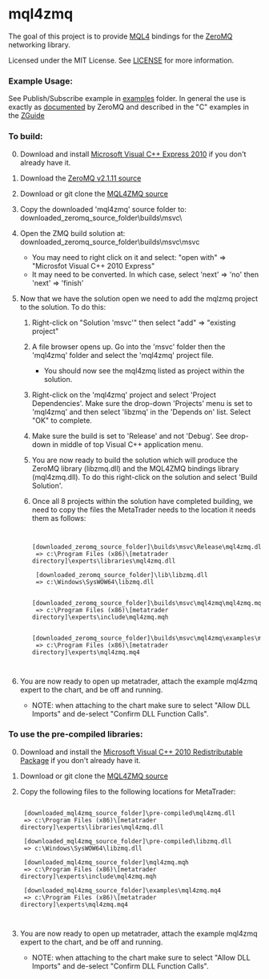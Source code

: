 # mql4zmq

The goal of this project is to provide [MQL4](http://docs.mql4.com/ "MQL4 documentation homepage.") bindings for the [ZeroMQ](http://zeromq.org/ "ZeroMQ homepage.") networking library. 

Licensed under the MIT License. See [LICENSE](https://github.com/AustenConrad/mql4zmq/blob/master/LICENSE) for more information.

### Example Usage:

See Publish/Subscribe example in [examples](https://github.com/AustenConrad/mql4zmq/tree/master/examples "MQL4ZMQ Examples folder at Master.") folder. In general the use is exactly as [documented](http://api.zeromq.org/2-1:_start "ZeroMQ API Documentation.") by ZeroMQ and described in the "C" examples in the [ZGuide](http://zguide.zeromq.org/page:all "ZeroMQ ZGuide.")

### To build:

0. Download and install [Microsoft Visual C++ Express 2010](http://go.microsoft.com/?linkid=9709949 "Microsoft's Visual C++ 2010 Express Download Link.") if you don't already have it. 

1. Download the [ZeroMQ v2.1.11 source](http://download.zeromq.org/zeromq-2.1.11.zip "ZeroMQ v2.1.1 source.")

2. Download or git clone the [MQL4ZMQ source](https://github.com/AustenConrad/mql4zmq/ "mql4zmq github.")

3. Copy the downloaded 'mql4zmq' source folder to: downloaded_zeromq_source_folder\builds\msvc\

4. Open the ZMQ build solution at: downloaded_zeromq_source_folder\builds\msvc\msvc
    * You may need to right click on it and select: "open with" => "Microsfot Visual C++ 2010 Express"
    * It may need to be converted. In which case, select 'next' => 'no' then 'next' => 'finish'

5. Now that we have the solution open we need to add the mqlzmq project to the solution. To do this:
    1. Right-click on "Solution 'msvc'" then select "add" => "existing project"
    2. A file browser opens up. Go into the 'msvc' folder then the 'mql4zmq' folder and select the 'mql4zmq' project file.
        - You should now see the mql4zmq listed as project within the solution.
    3. Right-click on the 'mql4zmq' project and select 'Project Dependencies'. Make sure the drop-down 'Projects' menu is set to 'mql4zmq' and then select 'libzmq' in the 'Depends on' list. Select "OK" to complete.
    4. Make sure the build is set to 'Release' and not 'Debug'. See drop-down in middle of top Visual C++ application menu. 
    5. You are now ready to build the solution which will produce the ZeroMQ library (libzmq.dll) and the MQL4ZMQ bindings library (mql4zmq.dll). To do this right-click on the solution and select 'Build Solution'.
    6. Once all 8 projects within the solution have completed building, we need to copy the files the MetaTrader needs to the location it needs them as follows:

		<pre><code>
		[downloaded_zeromq_source_folder]\builds\msvc\Release\mql4zmq.dll
		=> c:\Program Files (x86)\[metatrader directory]\experts\libraries\mql4zmq.dll
	
		[downloaded_zeromq_source_folder]\lib\libzmq.dll
		=> c:\Windows\SysWOW64\libzmq.dll
	
		[downloaded_zeromq_source_folder]\builds\msvc\mql4zmq\mql4zmq.mqh 
		=> c:\Program Files (x86)\[metatrader directory]\experts\include\mql4zmq.mqh	
	
		[downloaded_zeromq_source_folder]\builds\msvc\mql4zmq\examples\mql4zmq.mq4 
		=> c:\Program Files (x86)\[metatrader directory]\experts\mql4zmq.mq4

		</code></pre>

6. You are now ready to open up metatrader, attach the example mql4zmq expert to the chart, and be off and running.
    * NOTE: when attaching to the chart make sure to select "Allow DLL Imports" and de-select "Confirm DLL Function Calls".


### To use the pre-compiled libraries:

0. Download and install the [Microsoft Visual C++ 2010 Redistributable Package](http://www.microsoft.com/download/en/details.aspx?id=5555 "Microsoft Visual C++ 2010 Redistributable Package Download.") if you don't already have it.

1. Download or git clone the [MQL4ZMQ source](https://github.com/AustenConrad/mql4zmq/ "mql4zmq github.")

2. Copy the following files to the following locations for MetaTrader:

	<pre><code>
	[downloaded_mql4zmq_source_folder]\pre-compiled\mql4zmq.dll 
	=> c:\Program Files (x86)\[metatrader directory]\experts\libraries\mql4zmq.dll

	[downloaded_mql4zmq_source_folder]\pre-compiled\libzmq.dll 
	=> c:\Windows\SysWOW64\libzmq.dll

	[downloaded_mql4zmq_source_folder]\mql4zmq.mqh 
	=> c:\Program Files (x86)\[metatrader directory]\experts\include\mql4zmq.mqh

	[downloaded_mql4zmq_source_folder]\examples\mql4zmq.mq4 
	=> c:\Program Files (x86)\[metatrader directory]\experts\mql4zmq.mq4

	</code></pre>

3. You are now ready to open up metatrader, attach the example mql4zmq expert to the chart, and be off and running.
    * NOTE: when attaching to the chart make sure to select "Allow DLL Imports" and de-select "Confirm DLL Function Calls".
